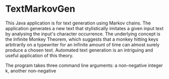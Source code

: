 # TextMarkovGen
This Java application is for text generation using Markov chains. The application generates a new text that stylistically imitates a given input text by analysing the input's character occurrence. The underlying concept is the Infinite Monkey Theorem, which suggests that a monkey hitting keys arbitrarily on a typewriter for an infinite amount of time can almost surely produce a chosen text. Automated text generation is an intriguing and useful application of this theory.

The program takes three command line arguments: a non-negative integer k, another non-negative